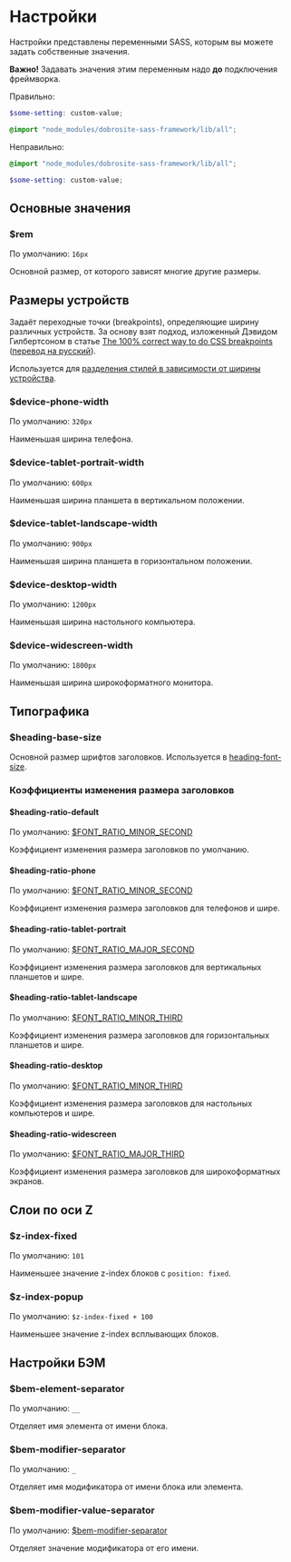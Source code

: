 # Настройки

Настройки представлены переменными SASS, которым вы можете задать собственные значения.

**Важно!** Задавать значения этим переменным надо **до** подключения фреймворка.

Правильно:

```scss
$some-setting: custom-value;

@import "node_modules/dobrosite-sass-framework/lib/all";
```

Неправильно:

```scss
@import "node_modules/dobrosite-sass-framework/lib/all";

$some-setting: custom-value;
```

## Основные значения

### $rem

По умолчанию: `16px`
     
Основной размер, от которого зависят многие другие размеры.


## Размеры устройств

Задаёт переходные точки (breakpoints), определяющие ширину различных устройств. За основу взят
подход, изложенный Дэвидом Гилбертсоном в статье
[The 100% correct way to do CSS breakpoints](https://medium.com/p/88d6a5ba1862)
([перевод на русский](http://css-live.ru/articles-css/pravilnye-kontrolnye-tochki-v-css.html)).

Используется для [разделения стилей в зависимости от ширины
устройства](adaptive.ru.md#Определение-ширины-устройства).

### $device-phone-width

По умолчанию: `320px`

Наименьшая ширина телефона.

### $device-tablet-portrait-width

По умолчанию: `600px`
                    
Наименьшая ширина планшета в вертикальном положении.

### $device-tablet-landscape-width

По умолчанию: `900px`
                    
Наименьшая ширина планшета в горизонтальном положении.

### $device-desktop-width

По умолчанию: `1200px`
                     
Наименьшая ширина настольного компьютера.

### $device-widescreen-width

По умолчанию: `1800px`
                     
Наименьшая ширина широкоформатного монитора.



## Типографика

### $heading-base-size

Основной размер шрифтов заголовков. Используется в
[heading-font-size](typography.ru.md#heading-font-size). 

### Коэффициенты изменения размера заголовков

#### $heading-ratio-default

По умолчанию: [$FONT_RATIO_MINOR_SECOND](constants.ru.md#Коэффициенты-изменения-размера-шрифта)

Коэффициент изменения размера заголовков по умолчанию.

#### $heading-ratio-phone

По умолчанию: [$FONT_RATIO_MINOR_SECOND](constants.ru.md#Коэффициенты-изменения-размера-шрифта)

Коэффициент изменения размера заголовков для телефонов и шире.

#### $heading-ratio-tablet-portrait

По умолчанию: [$FONT_RATIO_MAJOR_SECOND](constants.ru.md#Коэффициенты-изменения-размера-шрифта)

Коэффициент изменения размера заголовков для вертикальных планшетов и шире.

#### $heading-ratio-tablet-landscape

По умолчанию: [$FONT_RATIO_MINOR_THIRD](constants.ru.md#Коэффициенты-изменения-размера-шрифта)

Коэффициент изменения размера заголовков для горизонтальных планшетов и шире.

#### $heading-ratio-desktop

По умолчанию: [$FONT_RATIO_MINOR_THIRD](constants.ru.md#Коэффициенты-изменения-размера-шрифта)

Коэффициент изменения размера заголовков для настольных компьютеров и шире.

#### $heading-ratio-widescreen

По умолчанию: [$FONT_RATIO_MAJOR_THIRD](constants.ru.md#Коэффициенты-изменения-размера-шрифта)

Коэффициент изменения размера заголовков для широкоформатных экранов.


## Слои по оси Z

### $z-index-fixed

По умолчанию: `101` 

Наименьшее значение z-index блоков с `position: fixed`.

### $z-index-popup

По умолчанию: `$z-index-fixed + 100`

Наименьшее значение z-index всплывающих блоков.


## Настройки БЭМ

### $bem-element-separator

По умолчанию: `__`

Отделяет имя элемента от имени блока.

### $bem-modifier-separator

По умолчанию: `_`

Отделяет имя модификатора от имени блока или элемента.

### $bem-modifier-value-separator

По умолчанию: [$bem-modifier-separator](#bem-modifier-separator)

Отделяет значение модификатора от его имени.
